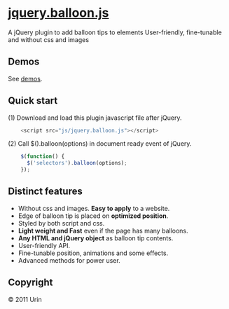 # [jquery.balloon.js](//urin.github.com/jquery.balloon.js/)
A jQuery plugin to add balloon tips to elements User-friendly, fine-tunable and without css and images

Demos
------------------------
See [demos](//urin.github.com/jquery.balloon.js/).

Quick start
------------------------
(1) Download and load this plugin javascript file after jQuery.  
```javascript
    <script src="js/jquery.balloon.js"></script>
```

(2) Call $().balloon(options) in document ready event of jQuery.  

```javascript
    $(function() {
      $('selectors').balloon(options);
    });
```

Distinct features
------------------------
+ Without css and images. **Easy to apply** to a website.
+ Edge of balloon tip is placed on **optimized position**.
+ Styled by both script and css.
+ **Light weight and Fast** even if the page has many balloons.
+ **Any HTML and jQuery object** as balloon tip contents.
+ User-friendly API.
+ Fine-tunable position, animations and some effects.
+ Advanced methods for power user.

Copyright
------------------------
&copy; 2011 Urin
